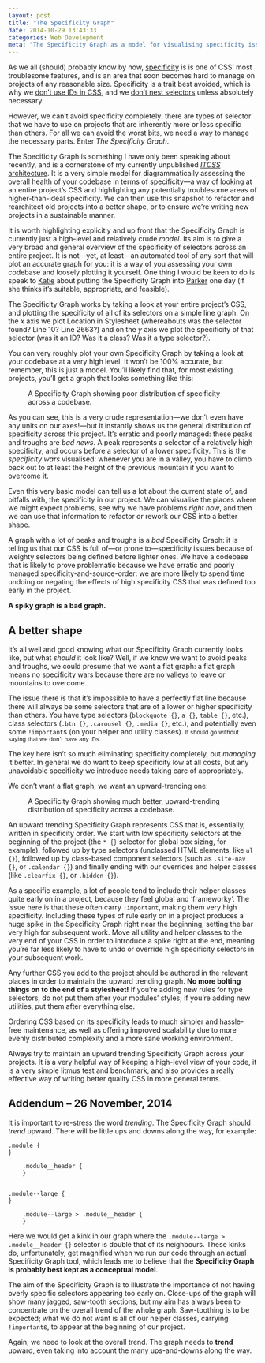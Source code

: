 ```yaml
---
layout: post
title: "The Specificity Graph"
date: 2014-10-29 13:43:33
categories: Web Development
meta: "The Specificity Graph as a model for visualising specificity issues in your code"
---
```


As we all (should) probably know by now,
[specificity](http://cssguidelin.es/#specificity) is is one of CSS’ most
troublesome features, and is an area that soon becomes hard to manage on
projects of any reasonable size. Specificity is a trait best avoided, which is
why we [don’t use IDs in
CSS](http://csswizardry.com/2011/09/when-using-ids-can-be-a-pain-in-the-class),
and we [don’t nest selectors](http://cssguidelin.es/#nesting) unless absolutely
necessary.

However, we can’t avoid specificity completely: there are types of selector that
we have to use on projects that are inherently more or less specific than
others. For all we can avoid the worst bits, we need a way to manage the
necessary parts. Enter <i>The Specificity Graph</i>.

The Specificity Graph is something I have only been speaking about recently, and
is a cornerstone of my currently unpublished [<cite>ITCSS</cite>
architecture](http://itcss.io/).  It is a very simple model for diagrammatically
assessing the overall health of your codebase in terms of specificity—a way of
looking at an entire project’s CSS and highlighting any potentially troublesome
areas of higher-than-ideal specificity. We can then use this snapshot to
refactor and rearchitect old projects into a better shape, or to ensure we’re
writing new projects in a sustainable manner.

It is worth highlighting explicitly and up front that the Specificity Graph is
currently just a high-level and relatively crude _model_. Its aim is to give a
very broad and general overview of the specificity of selectors across an entire
project. It is not—yet, at least—an automated tool of any sort that will plot an
accurate graph for you: it is a way of you assessing your own codebase and
loosely plotting it yourself. One thing I would be keen to do is speak to
[Katie](https://twitter.com/katie_fenn) about putting the Specificity Graph into
[Parker](https://github.com/katiefenn/parker) one day (if she thinks it’s
suitable, appropriate, and feasible).

The Specificity Graph works by taking a look at your entire project’s CSS, and
plotting the specificity of all of its selectors on a simple line graph. On the
<var>x</var> axis we plot Location in Stylesheet (whereabouts was the selector
found? Line 10? Line 2663?) and on the <var>y</var> axis we plot the specificity
of that selector (was it an ID? Was it a class? Was it a type selector?).

You can very roughly plot your own Specificity Graph by taking a look at your
codebase at a very high level. It won’t be 100% accurate, but remember, this is
just a model. You’ll likely find that, for most existing projects, you’ll get a
graph that looks something like this:

<figure>
  <img src="/wp-content/uploads/2014/10/specificity-graph-01.png" alt="">
  <figcaption>A Specificity Graph showing poor distribution of specificity
  across a codebase.</figcaption>
</figure>

As you can see, this is a very crude representation—we don’t even have any units
on our axes!—but it instantly shows us the general distribution of specificity
across this project. It’s erratic and poorly managed: these peaks and troughs
are _bad news_. A peak represents a selector of a relatively high specificity,
and occurs before a selector of a lower specificity. This is the <i>specificity
wars</i> visualised: whenever you are in a valley, you have to climb back out to
at least the height of the previous mountain if you want to overcome it.

Even this very basic model can tell us a lot about the current state of, and
pitfalls with, the specificity in our project. We can visualise the places where
we might expect problems, see why we have problems _right now_, and then we can
use that information to refactor or rework our CSS into a better shape.

A graph with a lot of peaks and troughs is a _bad_ Specificity Graph: it is
telling us that our CSS is full of—or prone to—specificity issues because of
weighty selectors being defined before lighter ones. We have a codebase that is
likely to prove problematic because we have erratic and poorly managed
specificity-and-source-order: we are more likely to spend time undoing or
negating the effects of high specificity CSS that was defined too early in the
project.

**A spiky graph is a bad graph.**

## A better shape

It’s all well and good knowing what our Specificity Graph currently looks like,
but what _should_ it look like? Well, if we know we want to avoid peaks and
troughs, we could presume that we want a flat graph: a flat graph means no
specificity wars because there are no valleys to leave or mountains to overcome.

The issue there is that it’s impossible to have a perfectly flat line because
there will always be some selectors that are of a lower or higher specificity
than others. You have type selectors (`blockquote {}`, `a {}`, `table {}`,
etc.), class selectors (`.btn {}`, `.carousel {}`, `.media {}`, etc.), and
potentially even some `!important`s (on your helper and utility classes).
<small>It should go without saying that we don’t have any IDs.</small>

The key here isn’t so much eliminating specificity completely, but _managing_
it better. In general we do want to keep specificity low at all costs, but any
unavoidable specificity we introduce needs taking care of appropriately.

We don’t want a flat graph, we want an upward-trending one:

<figure>
  <img src="/wp-content/uploads/2014/10/specificity-graph-02.png" alt="">
  <figcaption>A Specificity Graph showing much better, upward-trending
  distribution of specificity across a codebase.</figcaption>
</figure>

An upward trending Specificity Graph represents CSS that is, essentially,
written in specificity order. We start with low specificity selectors at the
beginning of the project (the `* {}` selector for global box sizing, for
example), followed up by type selectors (unclassed HTML elements, like `ul {}`),
followed up by class-based component selectors (such as `.site-nav {}`, or
`.calendar {}`) and finally ending with our overrides and helper classes (like
`.clearfix {}`, or `.hidden {}`).

As a specific example, a lot of people tend to include their helper classes
quite early on in a project, because they feel global and ‘frameworky’. The
issue here is that these often carry `!important`, making them very high
specificity. Including these types of rule early on in a project produces a huge
spike in the Specificity Graph right near the beginning, setting the bar very
high for subsequent work. Move all utility and helper classes to the very end of
your CSS in order to introduce a spike right at the end, meaning you’re far less
likely to have to undo or override high specificity selectors in  your
subsequent work.

Any further CSS you add to the project should be authored in the relevant places
in order to maintain the upward trending graph. **No more bolting things on to
the end of a stylesheet!** If you’re adding new rules for type selectors, do not
put them after your modules’ styles; if you’re adding new utilities, put them
after everything else.

Ordering CSS based on its specificity leads to much simpler and hassle-free
maintenance, as well as offering improved scalability due to more evenly
distributed complexity and a more sane working environment.

Always try to maintain an upward trending Specificity Graph across your
projects. It is a very helpful way of keeping a high-level view of your code, it
is a very simple litmus test and benchmark, and also provides a really effective
way of writing better quality CSS in more general terms.

## Addendum – 26 November, 2014

It is important to re-stress the word _trending_. The Specificity Graph should
_trend_ upward. There will be little ups and downs along the way, for example:

    .module {
    }

        .module__header {
        }


    .module--large {
    }

        .module--large > .module__header {
        }

Here we would get a kink in our graph where the `.module--large >
.module__header {}` selector is double that of its neighbours. These kinks do,
unfortunately, get magnified when we run our code through an actual Specificity
Graph tool, which leads me to believe that the **Specificity Graph is probably
best kept as a conceptual model**.

The aim of the Specificity Graph is to illustrate the importance of not having
overly specific selectors appearing too early on. Close-ups of the graph will
show many jagged, saw-tooth sections, but my aim has always been to concentrate
on the overall trend of the whole graph. Saw-toothing is to be expected; what we
do not want is all of our helper classes, carrying `!important`s, to appear at
the beginning of our project.

Again, we need to look at the overall trend. The graph needs to **trend**
upward, even taking into account the many ups-and-downs along the way.
